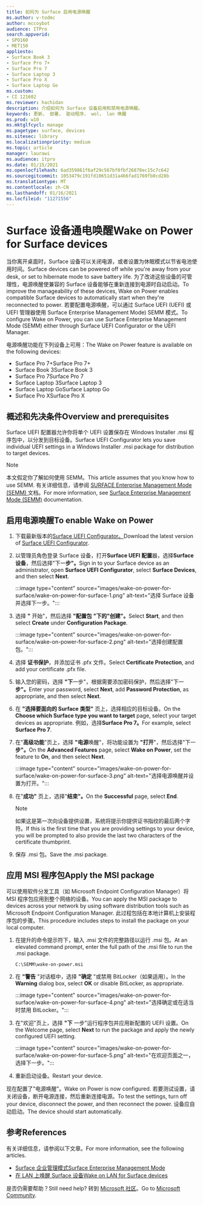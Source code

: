 ```yaml
---
title: 如何为 Surface 启用电源唤醒
ms.author: v-todmc
author: mccoybot
audience: ITPro
search.appverid:
- SPO160
- MET150
appliesto:
- Surface Book 3
- Surface Pro 7+
- Surface Pro 7
- Surface Laptop 3
- Surface Pro X
- Surface Laptop Go
ms.custom:
- CI 121602
ms.reviewer: hachidan
description: 介绍如何为 Surface 设备启用和禁用电源唤醒。
keywords: 更新， 部署， 驱动程序， wol， lan 唤醒
ms.prod: w10
ms.mktglfcycl: manage
ms.pagetype: surface, devices
ms.sitesec: library
ms.localizationpriority: medium
ms.topic: article
manager: laurawi
ms.audience: itpro
ms.date: 01/15/2021
ms.openlocfilehash: 6ad359861f6af29c567bf0fbf26878ec15c7c642
ms.sourcegitcommit: 1053479c191fd10651d31a466fad1769fb0cd28b
ms.translationtype: MT
ms.contentlocale: zh-CN
ms.lasthandoff: 01/16/2021
ms.locfileid: "11271556"
---
```

# <span data-ttu-id="8e3c7-104">Surface 设备通电唤醒</span><span class="sxs-lookup"><span data-stu-id="8e3c7-104">Wake on Power for Surface devices</span></span>

<span data-ttu-id="8e3c7-105">当你离开桌面时，Surface 设备可以关闭电源，或者设置为休眠模式以节省电池使用时间。</span><span class="sxs-lookup"><span data-stu-id="8e3c7-105">Surface devices can be powered off while you're away from your desk, or set to hibernate mode to save battery life.</span></span> <span data-ttu-id="8e3c7-106">为了改进这些设备的可管理性，电源唤醒使兼容的 Surface 设备能够在重新连接到电源时自动启动。</span><span class="sxs-lookup"><span data-stu-id="8e3c7-106">To improve the manageability of these devices, Wake on Power enables compatible Surface devices to automatically start when they're reconnected to power.</span></span> <span data-ttu-id="8e3c7-107">若要配置电源唤醒，可以通过 Surface UEFI (UEFI) 或 UEFI 管理器使用 Surface Enterprise Management Mode) SEMM 模式。</span><span class="sxs-lookup"><span data-stu-id="8e3c7-107">To configure Wake on Power, you can use Surface Enterprise Management Mode (SEMM) either through Surface UEFI Configurator or the UEFI Manager.</span></span>

<span data-ttu-id="8e3c7-108">电源唤醒功能在下列设备上可用：</span><span class="sxs-lookup"><span data-stu-id="8e3c7-108">The Wake on Power feature is available on the following devices:</span></span>

- <span data-ttu-id="8e3c7-109">Surface Pro 7+</span><span class="sxs-lookup"><span data-stu-id="8e3c7-109">Surface Pro 7+</span></span>
- <span data-ttu-id="8e3c7-110">Surface Book 3</span><span class="sxs-lookup"><span data-stu-id="8e3c7-110">Surface Book 3</span></span>
- <span data-ttu-id="8e3c7-111">Surface Pro 7</span><span class="sxs-lookup"><span data-stu-id="8e3c7-111">Surface Pro 7</span></span>
- <span data-ttu-id="8e3c7-112">Surface Laptop 3</span><span class="sxs-lookup"><span data-stu-id="8e3c7-112">Surface Laptop 3</span></span>
- <span data-ttu-id="8e3c7-113">Surface Laptop Go</span><span class="sxs-lookup"><span data-stu-id="8e3c7-113">Surface Laptop Go</span></span>
- <span data-ttu-id="8e3c7-114">Surface Pro X</span><span class="sxs-lookup"><span data-stu-id="8e3c7-114">Surface Pro X</span></span> 


## <span data-ttu-id="8e3c7-115">概述和先决条件</span><span class="sxs-lookup"><span data-stu-id="8e3c7-115">Overview and prerequisites</span></span>

<span data-ttu-id="8e3c7-116">Surface UEFI 配置器允许你将单个 UEFI 设置保存在 Windows Installer .msi 程序包中，以分发到目标设备。</span><span class="sxs-lookup"><span data-stu-id="8e3c7-116">Surface UEFI Configurator lets you save individual UEFI settings in a Windows Installer .msi package for distribution to target devices.</span></span> 

> [!NOTE]
> <span data-ttu-id="8e3c7-117">本文假定你了解如何使用 SEMM。</span><span class="sxs-lookup"><span data-stu-id="8e3c7-117">This article assumes that you know how to use SEMM.</span></span> <span data-ttu-id="8e3c7-118">有关详细信息，请参阅 [SURFACE Enterprise Management Mode (SEMM) ](surface-enterprise-management-mode.md) 文档。</span><span class="sxs-lookup"><span data-stu-id="8e3c7-118">For more information, see [Surface Enterprise Management Mode (SEMM)](surface-enterprise-management-mode.md) documentation.</span></span>

## <span data-ttu-id="8e3c7-119">启用电源唤醒</span><span class="sxs-lookup"><span data-stu-id="8e3c7-119">To enable Wake on Power</span></span>

1.  <span data-ttu-id="8e3c7-120">下载最新版本的[Surface UEFI Configurator。](https://www.microsoft.com/download/confirmation.aspx?id=46703)</span><span class="sxs-lookup"><span data-stu-id="8e3c7-120">Download the latest version of [Surface UEFI Configurator](https://www.microsoft.com/download/confirmation.aspx?id=46703).</span></span>
2.  <span data-ttu-id="8e3c7-121">以管理员角色登录 Surface 设备，打开**Surface UEFI 配置**器，选择**Surface 设备**，然后选择"下一**步"。**</span><span class="sxs-lookup"><span data-stu-id="8e3c7-121">Sign in to your Surface device as an administrator, open **Surface UEFI Configurator**, select **Surface Devices**, and then select **Next**.</span></span>

    :::image type="content" source="images/wake-on-power-for-surface/wake-on-power-for-surface-1.png" alt-text="选择 Surface 设备并选择下一步。":::
3.  <span data-ttu-id="8e3c7-123">选择 **"** 开始"，然后选择 **"配置包** **"下的"创建"。**</span><span class="sxs-lookup"><span data-stu-id="8e3c7-123">Select **Start**, and then select **Create** under **Configuration Package**.</span></span>

    :::image type="content" source="images/wake-on-power-for-surface/wake-on-power-for-surface-2.png" alt-text="选择创建配置包。":::
4.  <span data-ttu-id="8e3c7-125">选择 **证书保护**，并添加证书 .pfx 文件。</span><span class="sxs-lookup"><span data-stu-id="8e3c7-125">Select **Certificate Protection**, and add your certificate .pfx file.</span></span> 
5. <span data-ttu-id="8e3c7-126">输入您的密码，选择 **"下**一步"，根据需要添加密码保护，然后选择"下一**步"。**</span><span class="sxs-lookup"><span data-stu-id="8e3c7-126">Enter your password, select **Next**, add **Password Protection**, as appropriate, and then select **Next**.</span></span>
6.  <span data-ttu-id="8e3c7-127">在 **"选择要面向的 Surface 类型"** 页上，选择相应的目标设备。</span><span class="sxs-lookup"><span data-stu-id="8e3c7-127">On the **Choose which Surface type you want to target** page, select your target devices as appropriate.</span></span> <span data-ttu-id="8e3c7-128">例如，选择**Surface Pro 7。**</span><span class="sxs-lookup"><span data-stu-id="8e3c7-128">For example, select **Surface Pro 7**.</span></span>
7.  <span data-ttu-id="8e3c7-129">在"**高级功能**"页上，选择 **"电源**唤醒"，将功能设置为 **"打开**"，然后选择"下一**步"。**</span><span class="sxs-lookup"><span data-stu-id="8e3c7-129">On the **Advanced Features** page, select **Wake on Power**, set the feature to **On**, and then select **Next**.</span></span>

    :::image type="content" source="images/wake-on-power-for-surface/wake-on-power-for-surface-3.png" alt-text="选择电源唤醒并设置为打开。"::: 
8.  <span data-ttu-id="8e3c7-131">在"**成功"** 页上，选择"**结束"。**</span><span class="sxs-lookup"><span data-stu-id="8e3c7-131">On the **Successful** page, select **End**.</span></span>

    > [!NOTE]
    > <span data-ttu-id="8e3c7-132">如果这是第一次向设备提供设置，系统将提示你提供证书指纹的最后两个字符。</span><span class="sxs-lookup"><span data-stu-id="8e3c7-132">If this is the first time that you are providing settings to your device, you will be prompted to also provide the last two characters of the certificate thumbprint.</span></span> 
9.  <span data-ttu-id="8e3c7-133">保存 .msi 包。</span><span class="sxs-lookup"><span data-stu-id="8e3c7-133">Save the .msi package.</span></span> 

## <span data-ttu-id="8e3c7-134">应用 MSI 程序包</span><span class="sxs-lookup"><span data-stu-id="8e3c7-134">Apply the MSI package</span></span> 

<span data-ttu-id="8e3c7-135">可以使用软件分发工具（如 Microsoft Endpoint Configuration Manager）将 MSI 程序包应用到整个网络的设备。</span><span class="sxs-lookup"><span data-stu-id="8e3c7-135">You can apply the MSI package to devices across your network by using software distribution tools such as Microsoft Endpoint Configuration Manager.</span></span> <span data-ttu-id="8e3c7-136">此过程包括在本地计算机上安装程序包的步骤。</span><span class="sxs-lookup"><span data-stu-id="8e3c7-136">This procedure includes steps to install the package on your local computer.</span></span> 

1.  <span data-ttu-id="8e3c7-137">在提升的命令提示符下，输入 .msi 文件的完整路径以运行 .msi 包。</span><span class="sxs-lookup"><span data-stu-id="8e3c7-137">At an elevated command prompt, enter the full path of the .msi file to run the .msi package.</span></span> 

    ```
    C:\SEMM\wake-on-power.msi 
    ```

2.  <span data-ttu-id="8e3c7-138">在 **"警告** "对话框中，选择 **"确定** "或禁用 BitLocker（如果适用）。</span><span class="sxs-lookup"><span data-stu-id="8e3c7-138">In the **Warning** dialog box, select **OK** or disable BitLocker, as appropriate.</span></span>

    :::image type="content" source="images/wake-on-power-for-surface/wake-on-power-for-surface-4.png" alt-text="选择确定或在适当时禁用 BitLocker。":::
3.  <span data-ttu-id="8e3c7-140">在"欢迎"页上，选择 **"下** 一步"运行程序包并应用新配置的 UEFI 设置。</span><span class="sxs-lookup"><span data-stu-id="8e3c7-140">On the Welcome page, select **Next** to run the package and apply the newly configured UEFI setting.</span></span>

    :::image type="content" source="images/wake-on-power-for-surface/wake-on-power-for-surface-5.png" alt-text="在欢迎页面之一，选择下一步。":::
4.  <span data-ttu-id="8e3c7-142">重新启动设备。</span><span class="sxs-lookup"><span data-stu-id="8e3c7-142">Restart your device.</span></span> 

<span data-ttu-id="8e3c7-143">现在配置了"电源唤醒"。</span><span class="sxs-lookup"><span data-stu-id="8e3c7-143">Wake on Power is now configured.</span></span> <span data-ttu-id="8e3c7-144">若要测试设置，请关闭设备，断开电源连接，然后重新连接电源。</span><span class="sxs-lookup"><span data-stu-id="8e3c7-144">To test the settings, turn off your device, disconnect the power, and then reconnect the power.</span></span> <span data-ttu-id="8e3c7-145">设备应自动启动。</span><span class="sxs-lookup"><span data-stu-id="8e3c7-145">The device should start automatically.</span></span> 

## <span data-ttu-id="8e3c7-146">参考</span><span class="sxs-lookup"><span data-stu-id="8e3c7-146">References</span></span>

<span data-ttu-id="8e3c7-147">有关详细信息，请参阅以下文章。</span><span class="sxs-lookup"><span data-stu-id="8e3c7-147">For more information, see the following articles.</span></span> 

- [<span data-ttu-id="8e3c7-148">Surface 企业管理模式</span><span class="sxs-lookup"><span data-stu-id="8e3c7-148">Surface Enterprise Management Mode</span></span>](surface-enterprise-management-mode.md)
- [<span data-ttu-id="8e3c7-149">在 LAN 上唤醒 Surface 设备</span><span class="sxs-lookup"><span data-stu-id="8e3c7-149">Wake on LAN for Surface devices</span></span>](wake-on-lan-for-surface-devices.md)

<span data-ttu-id="8e3c7-150">是否仍需要帮助？</span><span class="sxs-lookup"><span data-stu-id="8e3c7-150">Still need help?</span></span> <span data-ttu-id="8e3c7-151">转到 [Microsoft 社区](https://answers.microsoft.com/)。</span><span class="sxs-lookup"><span data-stu-id="8e3c7-151">Go to [Microsoft Community](https://answers.microsoft.com/).</span></span>